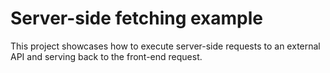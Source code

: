 # Server-side fetching example

This project showcases how to execute server-side requests to an external API and serving back to the front-end request.
